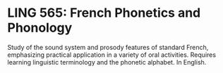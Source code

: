 # LING 565: French Phonetics and Phonology

Study of the sound system and prosody features of standard French, emphasizing practical application in a variety of oral activities. Requires learning linguistic terminology and the phonetic alphabet. In English.